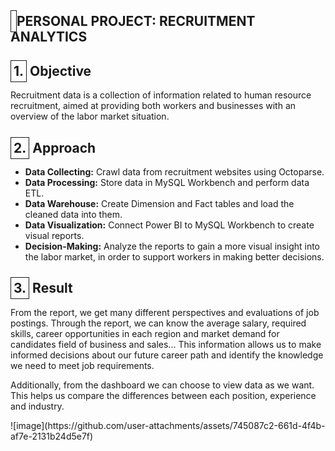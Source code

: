 <h2><span style="border: 1px solid; padding: 4px;"></span> PERSONAL PROJECT: RECRUITMENT ANALYTICS </h2>



<h2><span style="border: 1px solid; padding: 4px;">1.</span> Objective</h2>
<p>
   Recruitment data is a collection of information related to human resource recruitment, aimed at providing both workers and businesses with an overview of the labor market situation.
</p>

<h2><span style="border: 1px solid; padding: 4px;">2.</span> Approach</h2>
<ul>
   <li><strong>Data Collecting:</strong> Crawl data from recruitment websites using Octoparse.</li>
   <li><strong>Data Processing:</strong> Store data in MySQL Workbench and perform data ETL.</li>
   <li><strong>Data Warehouse:</strong> Create Dimension and Fact tables and load the cleaned data into them.</li>
   <li><strong>Data Visualization:</strong> Connect Power BI to MySQL Workbench to create visual reports.</li>
   <li><strong>Decision-Making:</strong> Analyze the reports to gain a more visual insight into the labor market, in order to support workers in making better decisions.</li>
</ul>

<h2><span style="border: 1px solid; padding: 4px;">3.</span> Result</h2>
<p>
   From the report, we get many different perspectives and evaluations of job postings. Through the report, we can know the average salary, required skills, career opportunities in each region and market demand for candidates field of business and sales... This information allows us to make informed decisions about our future career path and identify the knowledge we need to meet job requirements.
</p>
<p>
   Additionally, from the dashboard we can choose to view data as we want. This helps us compare the differences between each position, experience and industry.
</p>
![image](https://github.com/user-attachments/assets/745087c2-661d-4f4b-af7e-2131b24d5e7f)

